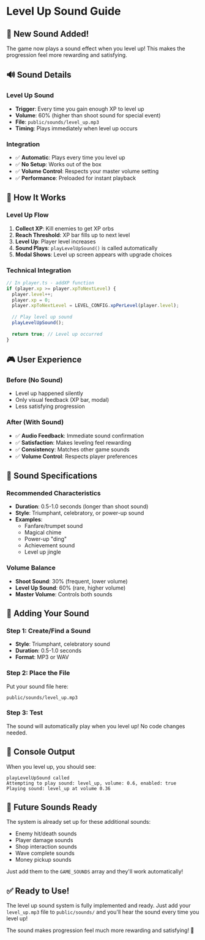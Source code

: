 # Level Up Sound Guide

## 🎵 New Sound Added!

The game now plays a sound effect when you level up! This makes the progression feel more rewarding and satisfying.

## 🔊 Sound Details

### **Level Up Sound**
- **Trigger**: Every time you gain enough XP to level up
- **Volume**: 60% (higher than shoot sound for special event)
- **File**: `public/sounds/level_up.mp3`
- **Timing**: Plays immediately when level up occurs

### **Integration**
- ✅ **Automatic**: Plays every time you level up
- ✅ **No Setup**: Works out of the box
- ✅ **Volume Control**: Respects your master volume setting
- ✅ **Performance**: Preloaded for instant playback

## 🎯 How It Works

### **Level Up Flow**
1. **Collect XP**: Kill enemies to get XP orbs
2. **Reach Threshold**: XP bar fills up to next level
3. **Level Up**: Player level increases
4. **Sound Plays**: `playLevelUpSound()` is called automatically
5. **Modal Shows**: Level up screen appears with upgrade choices

### **Technical Integration**
```typescript
// In player.ts - addXP function
if (player.xp >= player.xpToNextLevel) {
  player.level++;
  player.xp = 0;
  player.xpToNextLevel = LEVEL_CONFIG.xpPerLevel(player.level);
  
  // Play level up sound
  playLevelUpSound();
  
  return true; // Level up occurred
}
```

## 🎮 User Experience

### **Before (No Sound)**
- Level up happened silently
- Only visual feedback (XP bar, modal)
- Less satisfying progression

### **After (With Sound)**
- ✅ **Audio Feedback**: Immediate sound confirmation
- ✅ **Satisfaction**: Makes leveling feel rewarding
- ✅ **Consistency**: Matches other game sounds
- ✅ **Volume Control**: Respects player preferences

## 🎵 Sound Specifications

### **Recommended Characteristics**
- **Duration**: 0.5-1.0 seconds (longer than shoot sound)
- **Style**: Triumphant, celebratory, or power-up sound
- **Examples**: 
  - Fanfare/trumpet sound
  - Magical chime
  - Power-up "ding"
  - Achievement sound
  - Level up jingle

### **Volume Balance**
- **Shoot Sound**: 30% (frequent, lower volume)
- **Level Up Sound**: 60% (rare, higher volume)
- **Master Volume**: Controls both sounds

## 🔧 Adding Your Sound

### **Step 1**: Create/Find a Sound
- **Style**: Triumphant, celebratory sound
- **Duration**: 0.5-1.0 seconds
- **Format**: MP3 or WAV

### **Step 2**: Place the File
Put your sound file here:
```
public/sounds/level_up.mp3
```

### **Step 3**: Test
The sound will automatically play when you level up! No code changes needed.

## 🎯 Console Output

When you level up, you should see:
```
playLevelUpSound called
Attempting to play sound: level_up, volume: 0.6, enabled: true
Playing sound: level_up at volume 0.36
```

## 🚀 Future Sounds Ready

The system is already set up for these additional sounds:
- Enemy hit/death sounds
- Player damage sounds
- Shop interaction sounds
- Wave complete sounds
- Money pickup sounds

Just add them to the `GAME_SOUNDS` array and they'll work automatically!

## ✅ Ready to Use!

The level up sound system is fully implemented and ready. Just add your `level_up.mp3` file to `public/sounds/` and you'll hear the sound every time you level up!

The sound makes progression feel much more rewarding and satisfying! 🎉
